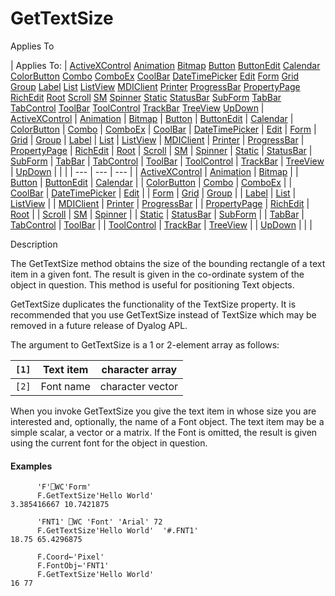 




<h1 class="heading"><span class="name">GetTextSize</span></h1>

Applies To

| Applies To: | [ActiveXControl](./activexcontrol.md) [Animation](./animation.md) [Bitmap](./bitmap.md) [Button](./button.md) [ButtonEdit](./buttonedit.md) [Calendar](./calendar.md) [ColorButton](./colorbutton.md) [Combo](./combo.md) [ComboEx](./comboex.md) [CoolBar](./coolbar.md) [DateTimePicker](./datetimepicker.md) [Edit](./edit.md) [Form](./form.md) [Grid](./grid.md) [Group](./group.md) [Label](./label.md) [List](./list.md) [ListView](./listview.md) [MDIClient](./mdiclient.md) [Printer](./printer.md) [ProgressBar](./progressbar.md) [PropertyPage](./propertypage.md) [RichEdit](./richedit.md) [Root](./root.md) [Scroll](./scroll.md) [SM](./sm.md) [Spinner](./spinner.md) [Static](./static.md) [StatusBar](./statusbar.md) [SubForm](./subform.md) [TabBar](./tabbar.md) [TabControl](./tabcontrol.md) [ToolBar](./toolbar.md) [ToolControl](./toolcontrol.md) [TrackBar](./trackbar.md) [TreeView](./treeview.md) [UpDown](./updown.md) | [ActiveXControl](./activexcontrol.md) | [Animation](./animation.md) | [Bitmap](./bitmap.md) | [Button](./button.md) | [ButtonEdit](./buttonedit.md) | [Calendar](./calendar.md) | [ColorButton](./colorbutton.md) | [Combo](./combo.md) | [ComboEx](./comboex.md) | [CoolBar](./coolbar.md) | [DateTimePicker](./datetimepicker.md) | [Edit](./edit.md) | [Form](./form.md) | [Grid](./grid.md) | [Group](./group.md) | [Label](./label.md) | [List](./list.md) | [ListView](./listview.md) | [MDIClient](./mdiclient.md) | [Printer](./printer.md) | [ProgressBar](./progressbar.md) | [PropertyPage](./propertypage.md) | [RichEdit](./richedit.md) | [Root](./root.md) | [Scroll](./scroll.md) | [SM](./sm.md) | [Spinner](./spinner.md) | [Static](./static.md) | [StatusBar](./statusbar.md) | [SubForm](./subform.md) | [TabBar](./tabbar.md) | [TabControl](./tabcontrol.md) | [ToolBar](./toolbar.md) | [ToolControl](./toolcontrol.md) | [TrackBar](./trackbar.md) | [TreeView](./treeview.md) | [UpDown](./updown.md) |  |  |
| --- | --- | ---  |
| [ActiveXControl](./activexcontrol.md) | [Animation](./animation.md) | [Bitmap](./bitmap.md) |
| [Button](./button.md) | [ButtonEdit](./buttonedit.md) | [Calendar](./calendar.md) |
| [ColorButton](./colorbutton.md) | [Combo](./combo.md) | [ComboEx](./comboex.md) |
| [CoolBar](./coolbar.md) | [DateTimePicker](./datetimepicker.md) | [Edit](./edit.md) |
| [Form](./form.md) | [Grid](./grid.md) | [Group](./group.md) |
| [Label](./label.md) | [List](./list.md) | [ListView](./listview.md) |
| [MDIClient](./mdiclient.md) | [Printer](./printer.md) | [ProgressBar](./progressbar.md) |
| [PropertyPage](./propertypage.md) | [RichEdit](./richedit.md) | [Root](./root.md) |
| [Scroll](./scroll.md) | [SM](./sm.md) | [Spinner](./spinner.md) |
| [Static](./static.md) | [StatusBar](./statusbar.md) | [SubForm](./subform.md) |
| [TabBar](./tabbar.md) | [TabControl](./tabcontrol.md) | [ToolBar](./toolbar.md) |
| [ToolControl](./toolcontrol.md) | [TrackBar](./trackbar.md) | [TreeView](./treeview.md) |
| [UpDown](./updown.md) |  |  |


Description


The GetTextSize method obtains the size of the bounding rectangle of a text item in a given font. The result is given in the co-ordinate system of the object in question. This method is useful for positioning Text objects.



GetTextSize duplicates the functionality of the TextSize property. It is recommended that you use GetTextSize instead of TextSize which may be removed in a future release of Dyalog APL.



The argument to GetTextSize is a 1 or 2-element array as follows:

| `[1]` | Text item | character array |
| --- | --- | ---  |
| `[2]` | Font name | character vector |



When you invoke GetTextSize you give the text item in whose size you are interested and, optionally, the name of a Font object. The text item may be a simple scalar, a vector or a matrix. If the Font is omitted, the result is given using the current font for the object in question.

#### Examples
```apl
      'F'⎕WC'Form'
      F.GetTextSize'Hello World'
3.385416667 10.7421875

      'FNT1' ⎕WC 'Font' 'Arial' 72
      F.GetTextSize'Hello World'  '#.FNT1'
18.75 65.4296875

      F.Coord←'Pixel'
      F.FontObj←'FNT1'
      F.GetTextSize'Hello World'
16 77
```


